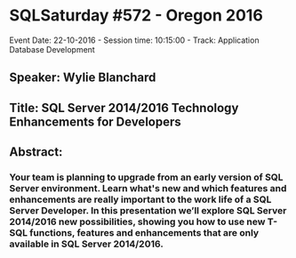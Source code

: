 # SQLSaturday #572 - Oregon 2016
Event Date: 22-10-2016 - Session time: 10:15:00 - Track: Application  Database Development
## Speaker: Wylie Blanchard
## Title: SQL Server 2014/2016 Technology Enhancements for Developers
## Abstract:
### Your team is planning to upgrade from an early version of SQL Server environment. Learn what's new and which features and enhancements are really important to the work life of a SQL Server Developer. In this presentation we’ll explore SQL Server 2014/2016 new possibilities, showing you how to use new T-SQL functions, features and enhancements that are only available in SQL Server 2014/2016.
